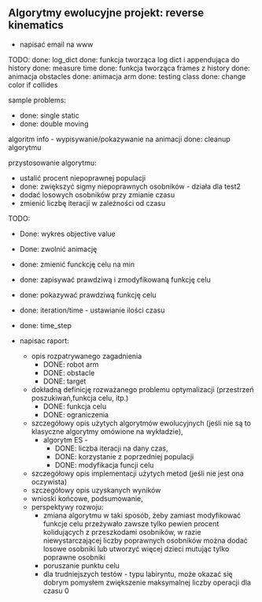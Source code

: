 ## Algorytmy ewolucyjne projekt: reverse kinematics

- napisać email na www

TODO:
done: log_dict
done: funkcja tworząca log dict i appendująca do history
done: measure time
done: funkcja tworząca frames z history
done: animacja obstacles
done: animacja arm
done: testing class
done: change color if collides

sample problems:
- done: single static
- done: double moving

algoritm info - wypisywanie/pokazywanie na animacji
done: cleanup algorytmu

przystosowanie algorytmu:
- ustalić procent niepoprawnej populacji
- done: zwiększyć sigmy niepoprawnych osobników - działa dla test2
- dodać losowych osobników przy zmianie czasu
- zmienić liczbę iteracji w zależności od czasu


TODO:
- Done: wykres objective value 
- Done: zwolnić animację
- done: zmienić funckcję celu na min
- done: zapisywać prawdziwą i zmodyfikowaną funkcję celu
- done: pokazywać prawdziwą funkcję celu

- done: iteration/time - ustawianie ilości czasu
- done: time_step

- napisac raport:
  * opis rozpatrywanego zagadnienia
    * DONE: robot arm
    * DONE: obstacle
    * DONE: target
  * dokładną definicję rozważanego problemu optymalizacji (przestrzeń poszukiwań,funkcja celu, itp.)
    * DONE: funkcja celu
    * DONE: ograniczenia
  * szczegółowy opis użytych algorytmów ewolucyjnych (jeśli nie są to klasyczne algorytmy omówione na wykładzie),
    * algorytm ES - 
      * DONE: liczba iteracji na dany czas, 
      * DONE: korzystanie z poprzedniej populacji 
      * DONE: modyfikacja funcji celu
  * szczegółowy opis implementacji użytych metod (jeśli nie jest ona oczywista)
  * szczegółowy opis uzyskanych wyników
  * wnioski końcowe, podsumowanie, 
  * perspektywy rozwoju:
    * zmiana algorytmu w taki sposób, żeby zamiast modyfikować funkcje celu przeżywało zawsze tylko pewien procent kolidujących z przeszkodami osobników, w razie niewystarczającej liczby poprawnych osobników można dodać losowe osobniki lub utworzyć więcej dzieci mutując tylko poprawne osobniki
    * poruszanie punktu celu
    * dla trudniejszych testów - typu labiryntu, może okazać się dobrym pomysłem zwiększenie maksymalnej liczby operacji dla czasu 0

